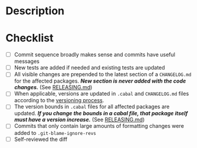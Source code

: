 # Description

<!-- Add your description here, if this PR fixes a particular issue please provide a
[link](https://docs.github.com/en/issues/tracking-your-work-with-issues/linking-a-pull-request-to-an-issue#linking-a-pull-request-to-an-issue-using-a-keyword=)
to the issue. -->

# Checklist

- [ ] Commit sequence broadly makes sense and commits have useful messages
- [ ] New tests are added if needed and existing tests are updated
- [ ] All visible changes are prepended to the latest section of a `CHANGELOG.md` for the affected packages.
      **_New section is never added with the code changes._** (See [RELEASING.md](https://github.com/intersectmbo/cardano-base/blob/master/RELEASING.md#changelogmd))
- [ ] When applicable, versions are updated in `.cabal` and `CHANGELOG.md` files according to the
      [versioning process](https://github.com/intersectmbo/cardano-base/blob/master/RELEASING.md#versioning-process).
- [ ] The version bounds in `.cabal` files for all affected packages are updated.
      **_If you change the bounds in a cabal file, that package itself must have a version increase._** (See [RELEASING.md](https://github.com/intersectmbo/cardano-base/blob/master/RELEASING.md#versioning-process))
- [ ] Commits that only contain large amounts of formatting changes were added to `.git-blame-ignore-revs`
- [ ] Self-reviewed the diff
